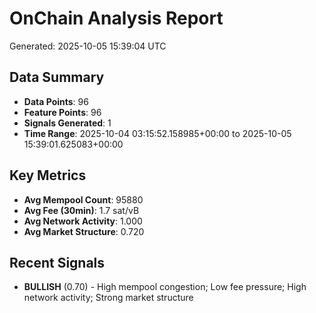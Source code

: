 # OnChain Analysis Report
Generated: 2025-10-05 15:39:04 UTC

## Data Summary
- **Data Points**: 96
- **Feature Points**: 96
- **Signals Generated**: 1
- **Time Range**: 2025-10-04 03:15:52.158985+00:00 to 2025-10-05 15:39:01.625083+00:00

## Key Metrics
- **Avg Mempool Count**: 95880
- **Avg Fee (30min)**: 1.7 sat/vB
- **Avg Network Activity**: 1.000
- **Avg Market Structure**: 0.720

## Recent Signals
- **BULLISH** (0.70) - High mempool congestion; Low fee pressure; High network activity; Strong market structure
